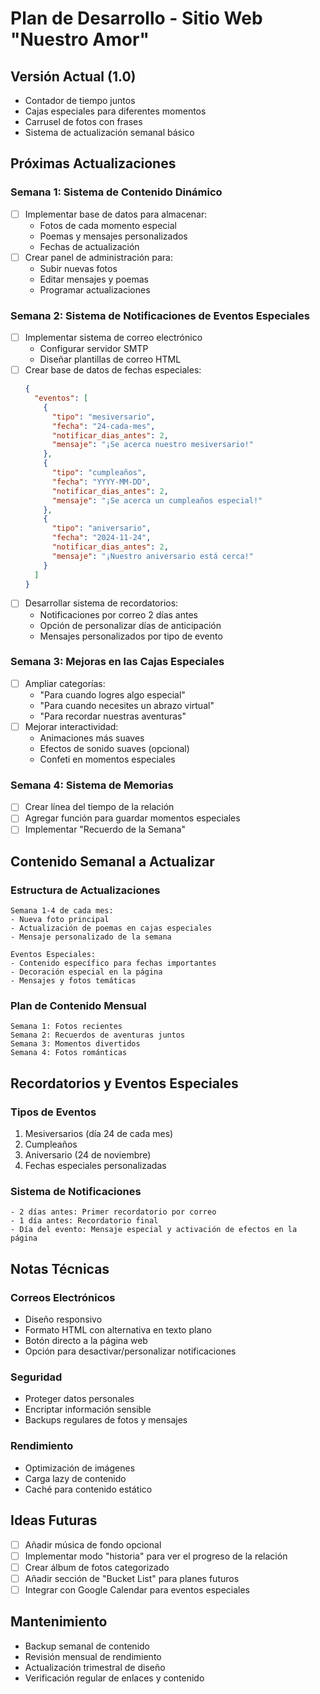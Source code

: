 # Plan de Desarrollo - Sitio Web "Nuestro Amor"

## Versión Actual (1.0)
- Contador de tiempo juntos
- Cajas especiales para diferentes momentos
- Carrusel de fotos con frases
- Sistema de actualización semanal básico

## Próximas Actualizaciones

### Semana 1: Sistema de Contenido Dinámico
- [ ] Implementar base de datos para almacenar:
  - Fotos de cada momento especial
  - Poemas y mensajes personalizados
  - Fechas de actualización
- [ ] Crear panel de administración para:
  - Subir nuevas fotos
  - Editar mensajes y poemas
  - Programar actualizaciones

### Semana 2: Sistema de Notificaciones de Eventos Especiales
- [ ] Implementar sistema de correo electrónico
  - Configurar servidor SMTP
  - Diseñar plantillas de correo HTML
- [ ] Crear base de datos de fechas especiales:
  ```json
  {
    "eventos": [
      {
        "tipo": "mesiversario",
        "fecha": "24-cada-mes",
        "notificar_dias_antes": 2,
        "mensaje": "¡Se acerca nuestro mesiversario!"
      },
      {
        "tipo": "cumpleaños",
        "fecha": "YYYY-MM-DD",
        "notificar_dias_antes": 2,
        "mensaje": "¡Se acerca un cumpleaños especial!"
      },
      {
        "tipo": "aniversario",
        "fecha": "2024-11-24",
        "notificar_dias_antes": 2,
        "mensaje": "¡Nuestro aniversario está cerca!"
      }
    ]
  }
  ```
- [ ] Desarrollar sistema de recordatorios:
  - Notificaciones por correo 2 días antes
  - Opción de personalizar días de anticipación
  - Mensajes personalizados por tipo de evento

### Semana 3: Mejoras en las Cajas Especiales
- [ ] Ampliar categorías:
  - "Para cuando logres algo especial"
  - "Para cuando necesites un abrazo virtual"
  - "Para recordar nuestras aventuras"
- [ ] Mejorar interactividad:
  - Animaciones más suaves
  - Efectos de sonido suaves (opcional)
  - Confeti en momentos especiales

### Semana 4: Sistema de Memorias
- [ ] Crear línea del tiempo de la relación
- [ ] Agregar función para guardar momentos especiales
- [ ] Implementar "Recuerdo de la Semana"

## Contenido Semanal a Actualizar

### Estructura de Actualizaciones
```plaintext
Semana 1-4 de cada mes:
- Nueva foto principal
- Actualización de poemas en cajas especiales
- Mensaje personalizado de la semana

Eventos Especiales:
- Contenido específico para fechas importantes
- Decoración especial en la página
- Mensajes y fotos temáticas
```

### Plan de Contenido Mensual
```plaintext
Semana 1: Fotos recientes
Semana 2: Recuerdos de aventuras juntos
Semana 3: Momentos divertidos
Semana 4: Fotos románticas
```

## Recordatorios y Eventos Especiales

### Tipos de Eventos
1. Mesiversarios (día 24 de cada mes)
2. Cumpleaños
3. Aniversario (24 de noviembre)
4. Fechas especiales personalizadas

### Sistema de Notificaciones
```plaintext
- 2 días antes: Primer recordatorio por correo
- 1 día antes: Recordatorio final
- Día del evento: Mensaje especial y activación de efectos en la página
```

## Notas Técnicas

### Correos Electrónicos
- Diseño responsivo
- Formato HTML con alternativa en texto plano
- Botón directo a la página web
- Opción para desactivar/personalizar notificaciones

### Seguridad
- Proteger datos personales
- Encriptar información sensible
- Backups regulares de fotos y mensajes

### Rendimiento
- Optimización de imágenes
- Carga lazy de contenido
- Caché para contenido estático

## Ideas Futuras
- [ ] Añadir música de fondo opcional
- [ ] Implementar modo "historia" para ver el progreso de la relación
- [ ] Crear álbum de fotos categorizado
- [ ] Añadir sección de "Bucket List" para planes futuros
- [ ] Integrar con Google Calendar para eventos especiales

## Mantenimiento
- Backup semanal de contenido
- Revisión mensual de rendimiento
- Actualización trimestral de diseño
- Verificación regular de enlaces y contenido
